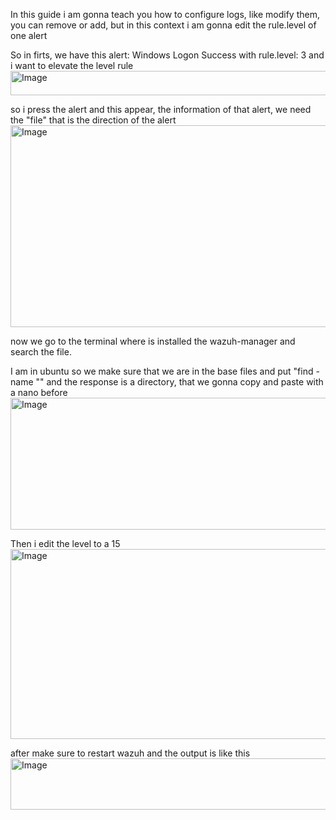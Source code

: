 In this guide i am gonna teach you how to configure logs, like modify them, you can remove or add, but in this context i am gonna edit the rule.level of one alert

So in firts, we have this alert: Windows Logon Success with rule.level: 3 and i want to elevate the level rule
<img width="1434" height="39" alt="Image" src="https://github.com/user-attachments/assets/89603733-34f5-43e1-a26c-d3b88482d1b0" />

so i press the alert and this appear, the information of that alert, we need the "file" that is the direction of the alert
<img width="1031" height="323" alt="Image" src="https://github.com/user-attachments/assets/48588be5-71a3-4893-9f5c-a9089cbae9b4" />

now we go to the terminal where is installed the wazuh-manager and search the file.

I am in ubuntu so we make sure that we are in the base files and put "find -name "<file-name>" and the response is a directory, that we gonna copy and paste with a nano before
<img width="1533" height="211" alt="Image" src="https://github.com/user-attachments/assets/66e4ede8-d5a2-433b-9a73-accfe94e6c40" />

Then i edit the level to a 15
<img width="1528" height="304" alt="Image" src="https://github.com/user-attachments/assets/4033b3e7-bdbb-42db-89d7-f9110732c977" />

after  make sure to restart wazuh and the output is like this
<img width="1461" height="82" alt="Image" src="https://github.com/user-attachments/assets/45678491-b885-4a7e-a0db-7dab4c78efa8" />
